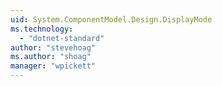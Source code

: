 ```yaml
---
uid: System.ComponentModel.Design.DisplayMode
ms.technology: 
  - "dotnet-standard"
author: "stevehoag"
ms.author: "shoag"
manager: "wpickett"
---
```

